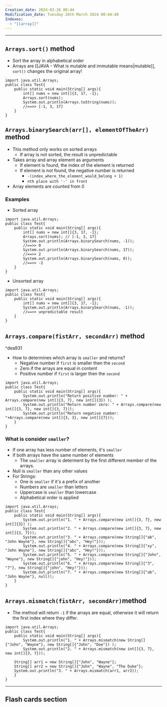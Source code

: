 ```yaml
---
Creation_date: 2024-03-26 00:44
Modification_date: Tuesday 26th March 2024 00:44:40
Indexes:
  - "[[array]]"
---
```


----

## `Arrays.sort()` method
- Sort the array in alphabetical order
- Arrays are [[JAVA - What is mutable and immutable means|mutable]], `sort()` changes the original array! 
```run-java
import java.util.Arrays;
public class Test{
	public static void main(String[] args){
		int[] nums = new int[]{3, 17, -1};
		Arrays.sort(nums);
		System.out.println(Arrays.toString(nums));
		//==>> [-1, 3, 17]
	}
}
```

## `Arrays.binarySearch(arr[], elementOfTheArr)` method
- This method only works on sorted arrays
	- If array is not sorted, the result is unpredictable
- Takes array and array element as arguments
	- If element is found, the index of the element is returned
	- If element is not found, the negative number is returned
		- `-(index_where_the_element_would_belong + 1)`
		- `nth place with '-' in front`
- Array elements are counted from 0
### Examples

- Sorted array
```run-java
import java.util.Arrays;
public class Test{
	public static void main(String[] args){
		int[] nums = new int[]{3, 17, -1};
		Arrays.sort(nums); // [-1, 3, 17]
		System.out.println(Arrays.binarySearch(nums, -1));
		//==>> 0
		System.out.println(Arrays.binarySearch(nums, 17));
		//==>> 2
		System.out.println(Arrays.binarySearch(nums, 0));
		//==>> -2
	}
}
```

- Unsorted array
```run-java
import java.util.Arrays;
public class Test{
	public static void main(String[] args){
		int[] nums = new int[]{3, 17, -1};
		System.out.println(Arrays.binarySearch(nums, -1));
		//==>> unpredictable result
	}
}
```

## `Arrays.compare(fistArr, secondArr)` method
^dea931

- How to determines which array is `smaller` and returns?
	- Negative number if `first` is smaller then the `second`
	- Zero if the arrays are equal in content
	- Positive number if `first` is larger then the `second`
```run-java
import java.util.Arrays;
public class Test{
	public static void main(String[] args){
		System.out.println("Return positive number: " + Arrays.compare(new int[]{3, 7}, new int[]{3}) );
		System.out.println("Return number zero: " + Arrays.compare(new int[]{3, 7}, new int[]{3, 7}));
		System.out.println("Return negative number: "+Arrays.compare(new int[]{3, 3}, new int[]{7}));
	}
}
```
### What is consider `smaller`?

- If one array has less number of elements, it's `smaller`
- If both arrays have the same number of elements
	- The `smaller` array is determent by the first different member of the arrays.
- Null is `smaller` than any other values
- For Strings:
	- One is `smaller` if it's a prefix of another
	- Numbers are `smaller` than letters
	- Uppercase is `smaller` than lowercase
	- Alphabetical order is applied

```run-java
import java.util.Arrays;
public class Test{
	public static void main(String[] args){
		System.out.println("1. " + Arrays.compare(new int[]{3, 7}, new int[]{3}) );
		System.out.println("2. " + Arrays.compare(new int[]{3, 7}, new int[]{3, 7}));
		System.out.println("3. " + Arrays.compare(new String[]{"ab", "John Wayne"}, new String[]{"abc", "Hey!"}));
		System.out.println("4. " + Arrays.compare(new String[]{"xy", "John Wayne"}, new String[]{"abc", "Hey!"}));
		System.out.println("5. " + Arrays.compare(new String[]{"John", "Wayne"}, new String[]{"john", "Hey!"}));
		System.out.println("6. " + Arrays.compare(new String[]{"3", "7"}, new String[]{"john", "Hey!"}));
		System.out.println("7. " + Arrays.compare(new String[]{"ab", "John Wayne"}, null));
	}
}
```

## `Arrays.mismatch(fistArr, secondArr)`method

- The method will return `-1` if the arrays are equal, otherwise it will return the first index where they differ.

```run-java
import java.util.Arrays;
public class Test{
	public static void main(String[] args){
		System.out.println("1. " + Arrays.mismatch(new String[]{"John", "Wayne"}, new String[]{"John", "Doe"}) );
		System.out.println("2. " + Arrays.mismatch(new int[]{3, 7}, new int[]{3, 7}));

	String[] arr1 = new String[]{"John", "Wayne"};
	String[] arr2 = new String[]{"John", "Wayne", "The Duke"};
	System.out.println("3. " + Arrays.mismatch(arr1, arr2));
	}
}
```




---
## Flash cards section